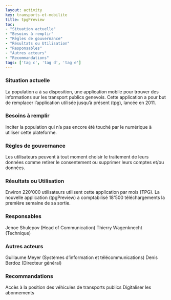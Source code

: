 ```yaml
---
layout: activity
key: transports-et-mobilite
title: tpgPreview
toc:
- "Situation actuelle"
- "Besoins à remplir"
- "Règles de gouvernance"
- "Résultats ou Utilisation"
- "Responsables"
- "Autres acteurs"
- "Recommandations"
tags: ['tag c', 'tag d', 'tag e']
---
```


### Situation actuelle

La population a à sa disposition, une application mobile pour
trouver des informations sur les transport publics genevois. Cette
application a pour but de remplacer l’application utilisée jusqu’à
présent (tpg), lancée en 2011. 

### Besoins à remplir

Inciter la population qui n’a pas encore été touché par le
numérique à utiliser cette plateforme.

### Règles de gouvernance

Les utilisateurs peuvent à tout moment choisir le traitement de
leurs données comme retirer le consentement ou supprimer leurs
comptes et/ou données.

### Résultats ou Utilisation

Environ 220'000 utilisateurs utilisent cette application par mois
(TPG). La nouvelle application (tpgPreview) a comptabilisé 18'500
téléchargements la première semaine de sa sortie.

### Responsables

Jenoe Shulepov (Head of Communication)
Thierry Wagenknecht (Technique)

### Autres acteurs

Guillaume Meyer (Systèmes d’information et télécommunications)
Denis Berdoz (Directeur général)

### Recommandations

Accès à la position des véhicules de transports publics
Digitaliser les abonnements
